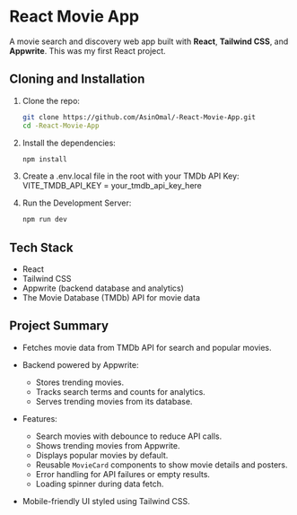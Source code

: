 # React Movie App

A movie search and discovery web app built with **React**, **Tailwind CSS**, and **Appwrite**. This was my first React project.

## Cloning and Installation

1. Clone the repo:
   ```bash
   git clone https://github.com/AsinOmal/-React-Movie-App.git
   cd -React-Movie-App

2. Install the dependencies:
   ```bash
   npm install

3. Create a .env.local file in the root with your TMDb API Key:
   VITE_TMDB_API_KEY = your_tmdb_api_key_here 

4. Run the Development Server:
    ```bash
    npm run dev


## Tech Stack

- React
- Tailwind CSS
- Appwrite (backend database and analytics)
- The Movie Database (TMDb) API for movie data

## Project Summary

- Fetches movie data from TMDb API for search and popular movies.

- Backend powered by Appwrite:
  - Stores trending movies.
  - Tracks search terms and counts for analytics.
  - Serves trending movies from its database.

- Features:
  - Search movies with debounce to reduce API calls.
  - Shows trending movies from Appwrite.
  - Displays popular movies by default.
  - Reusable `MovieCard` components to show movie details and posters.
  - Error handling for API failures or empty results.
  - Loading spinner during data fetch.
  
- Mobile-friendly UI styled using Tailwind CSS.

